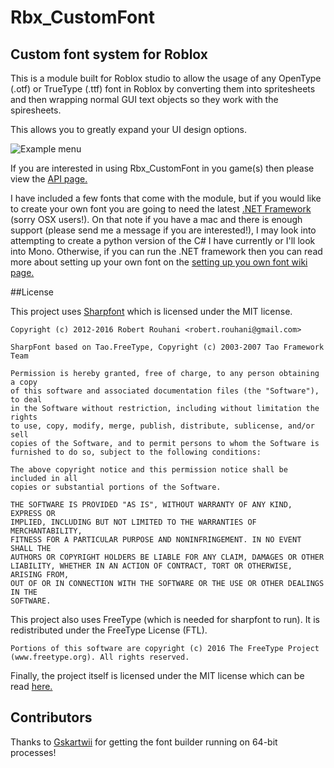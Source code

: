 # Rbx_CustomFont

## Custom font system for Roblox

This is a module built for Roblox studio to allow the usage of any OpenType (.otf) or TrueType (.ttf) font in Roblox by converting them into spritesheets and then wrapping normal GUI text objects so they work with the spiresheets.

This allows you to greatly expand your UI design options.

![Example menu](http://i.imgur.com/qh6htfQ.png)

If you are interested in using Rbx_CustomFont in you game(s) then please view the [API page.](https://github.com/EgoMoose/Rbx_CustomFont/wiki/API)

I have included a few fonts that come with the module, but if you would like to create your own font you are going to need the latest [.NET Framework](https://msdn.microsoft.com/en-us/vstudio/aa496123.aspx) (sorry OSX users!). On that note if you have a mac and there is enough support (please send me a message if you are interested!), I may look into attempting to create a python version of the C# I have currently or I'll look into Mono. Otherwise, if you can run the .NET framework then you can read more about setting up your own font on the [setting up you own font wiki page.](https://github.com/EgoMoose/Rbx_CustomFont/wiki/Creating-your-own-font)

##License

This project uses [Sharpfont](https://github.com/Robmaister/SharpFont) which is licensed under the MIT license.

```
Copyright (c) 2012-2016 Robert Rouhani <robert.rouhani@gmail.com>

SharpFont based on Tao.FreeType, Copyright (c) 2003-2007 Tao Framework Team

Permission is hereby granted, free of charge, to any person obtaining a copy
of this software and associated documentation files (the "Software"), to deal
in the Software without restriction, including without limitation the rights
to use, copy, modify, merge, publish, distribute, sublicense, and/or sell
copies of the Software, and to permit persons to whom the Software is
furnished to do so, subject to the following conditions:

The above copyright notice and this permission notice shall be included in all
copies or substantial portions of the Software.

THE SOFTWARE IS PROVIDED "AS IS", WITHOUT WARRANTY OF ANY KIND, EXPRESS OR
IMPLIED, INCLUDING BUT NOT LIMITED TO THE WARRANTIES OF MERCHANTABILITY,
FITNESS FOR A PARTICULAR PURPOSE AND NONINFRINGEMENT. IN NO EVENT SHALL THE
AUTHORS OR COPYRIGHT HOLDERS BE LIABLE FOR ANY CLAIM, DAMAGES OR OTHER
LIABILITY, WHETHER IN AN ACTION OF CONTRACT, TORT OR OTHERWISE, ARISING FROM,
OUT OF OR IN CONNECTION WITH THE SOFTWARE OR THE USE OR OTHER DEALINGS IN THE
SOFTWARE.
```

This project also uses FreeType (which is needed for sharpfont to run).
It is redistributed under the FreeType License (FTL).

```
Portions of this software are copyright (c) 2016 The FreeType Project
(www.freetype.org). All rights reserved.
```

Finally, the project itself is licensed under the MIT license which can be read [here.](https://github.com/EgoMoose/Rbx_CustomFont/blob/master/LICENSE)

## Contributors

Thanks to [Gskartwii](https://github.com/Gskartwii) for getting the font builder running on 64-bit processes!
